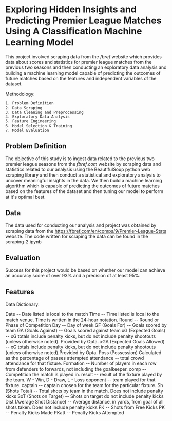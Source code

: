 # Exploring Hidden Insights and Predicting Premier League Matches Using A Classification Machine Learning Model

This project involved scraping data from the *fbref* website which provides data about scores and statistics for premier league matches from the previous two seasons and then conducting an exploratory data analysis and building a machine learning model capable of predicting the outcomes of future matches based on the features and independent variables of the dataset.

Methodology:

    1. Problem Definition
    2. Data Scraping
    3. Data Cleaning and Preprocessing
    4. Exploratory Data Analysis
    5. Feature Engineering
    6. Model Selection & Training
    7. Model Evaluation

## Problem Definition

The objective of this study is to ingest data related to the previous two premier league seasons from the *fbref.com* website by scraping data and statistics related to our analysis
using the BeautifulSoup python web scraping library and then conduct a statistical and exploratory analysis to uncover meaningful insights in the data. We then build a machine learning algorithm which is capable of predicting the outcomes of future matches based on the features of the dataset and then tuning our model to perform at it's optimal best.


## Data
The data used for conducting our analysis and project was obtained by scraping data from the https://fbref.com/en/comps/9/Premier-League-Stats website. The code written for scraping the data can be found in the scraping-2.ipynb

## Evaluation

Success for this project would be based on whether our model can achieve an accuracy score of over 93% and a precision of at least 95%.

## Features

Data Dictionary:

Date -- Date listed is local to the match
Time -- Time listed is local to the match venue. Time is written in the 24-hour notation.
Round -- Round or Phase of Competition
Day -- Day of week
GF (Goals For) -- Goals scored by team
GA (Goals Against) -- Goals scored against team
xG (Expected Goals) -- xG totals include penalty kicks, but do not include penalty shootouts (unless otherwise noted). Provided by Opta.
xGA (Expected Goals Allowed) -- xG totals include penalty kicks, but do not include penalty shootouts (unless otherwise noted).Provided by Opta.
Poss (Possession) Calculated as the percentage of passes attempted
attendance -- total crowd attendance for that fixture.
Formation -- Number of players in each row from defenders to forwards, not including the goalkeeper.
comp -- Competition the match is played in.
result -- result of the fixture played by the team. W - Win, D - Draw, L - Loss
opponent -- team played for that fixture.
captain -- captain chosen for the team for the particular fixture.
Sh (Shots Total) -- Total shots by team in the match. Does not include penalty kicks
SoT (Shots on Target) -- Shots on target do not include penalty kicks
Dist (Average Shot Distance) -- Average distance, in yards, from goal of all shots taken. Does not include penalty kicks
FK -- Shots from Free Kicks
PK -- Penalty Kicks Made
PKatt -- Penalty Kicks Attempted
